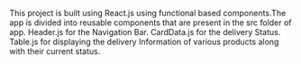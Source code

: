 This project is built using React.js using functional based components.The app is divided into reusable components that are present in the src folder of app.
Header.js for the Navigation Bar.
CardData.js for the delivery Status.
Table.js for displaying the delivery Information of various products along with their current status.
